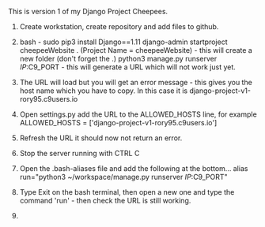 This is version 1 of my Django Project Cheepees.

1. Create workstation, create repository and add files to github.
2. bash - sudo pip3 install Django==1.11
          django-admin startproject cheepeeWebsite .   (Project Name = cheepeeWebsite) - this will create a new folder (don't forget the .)
          python3 manage.py runserver $IP:$C9_PORT - this will generate a URL which will not work just yet.
3. The URL will load but you will get an error message - this gives you the host name which you have to copy. In this case it is django-project-v1-rory95.c9users.io
4. Open settings.py add the URL to the ALLOWED_HOSTS line, for example ALLOWED_HOSTS = ['django-project-v1-rory95.c9users.io']
5. Refresh the URL it should now not return an error.
6. Stop the server running with CTRL C
7. Open the .bash-aliases file and add the following at the bottom... alias run="python3 ~/workspace/manage.py runserver $IP:$C9_PORT"
8. Type Exit on the bash terminal, then open a new one and type the command 'run' - then check the URL is still working. 

9. 